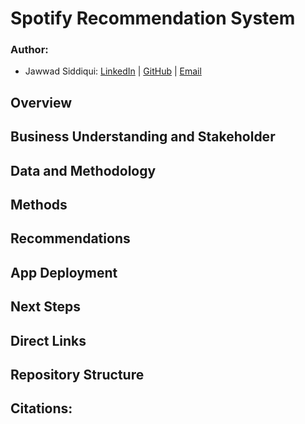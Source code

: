# Spotify Recommendation System

### Author:
- Jawwad Siddiqui:
[LinkedIn](https://www.linkedin.com/in/jsiddiqui85/) |
[GitHub](https://github.com/jsiddiqui85) |
[Email](jsiddiqui85@gmail.com)

## Overview 

## Business Understanding and Stakeholder

## Data and Methodology 

## Methods

## Recommendations

## App Deployment

## Next Steps

## Direct Links

## Repository Structure

## Citations:

